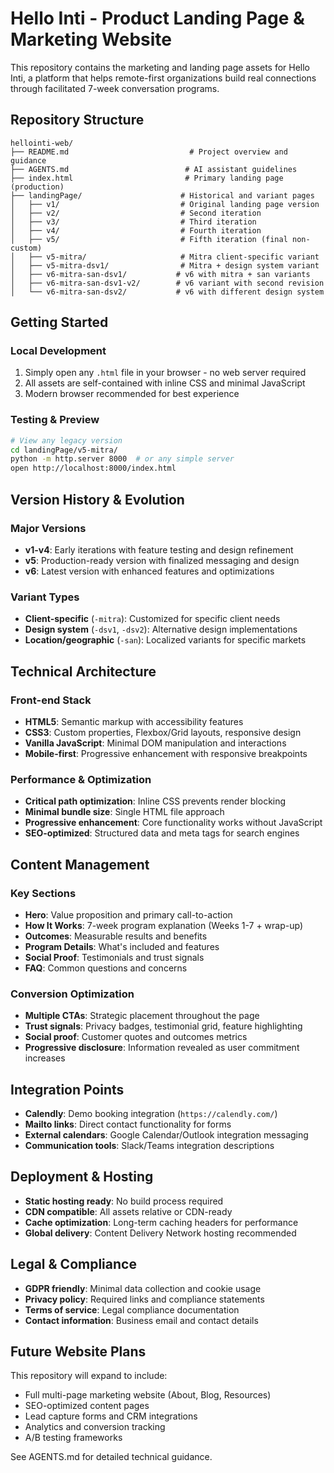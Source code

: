 # Hello Inti - Product Landing Page & Marketing Website

This repository contains the marketing and landing page assets for Hello Inti, a platform that helps remote-first organizations build real connections through facilitated 7-week conversation programs.

## Repository Structure
```
hellointi-web/
├── README.md                           # Project overview and guidance
├── AGENTS.md                          # AI assistant guidelines
├── index.html                         # Primary landing page (production)
├── landingPage/                      # Historical and variant pages
│   ├── v1/                           # Original landing page version
│   ├── v2/                           # Second iteration
│   ├── v3/                           # Third iteration
│   ├── v4/                           # Fourth iteration
│   ├── v5/                           # Fifth iteration (final non-custom)
│   ├── v5-mitra/                     # Mitra client-specific variant
│   ├── v5-mitra-dsv1/                # Mitra + design system variant
│   ├── v6-mitra-san-dsv1/           # v6 with mitra + san variants
│   ├── v6-mitra-san-dsv1-v2/        # v6 variant with second revision
│   └── v6-mitra-san-dsv2/           # v6 with different design system
```

## Getting Started

### Local Development
1. Simply open any `.html` file in your browser - no web server required
2. All assets are self-contained with inline CSS and minimal JavaScript
3. Modern browser recommended for best experience

### Testing & Preview
```bash
# View any legacy version
cd landingPage/v5-mitra/
python -m http.server 8000  # or any simple server
open http://localhost:8000/index.html
```

## Version History & Evolution

### Major Versions
- **v1-v4**: Early iterations with feature testing and design refinement
- **v5**: Production-ready version with finalized messaging and design
- **v6**: Latest version with enhanced features and optimizations

### Variant Types
- **Client-specific** (`-mitra`): Customized for specific client needs
- **Design system** (`-dsv1`, `-dsv2`): Alternative design implementations
- **Location/geographic** (`-san`): Localized variants for specific markets

## Technical Architecture

### Front-end Stack
- **HTML5**: Semantic markup with accessibility features
- **CSS3**: Custom properties, Flexbox/Grid layouts, responsive design
- **Vanilla JavaScript**: Minimal DOM manipulation and interactions
- **Mobile-first**: Progressive enhancement with responsive breakpoints

### Performance & Optimization
- **Critical path optimization**: Inline CSS prevents render blocking
- **Minimal bundle size**: Single HTML file approach
- **Progressive enhancement**: Core functionality works without JavaScript
- **SEO-optimized**: Structured data and meta tags for search engines

## Content Management

### Key Sections
- **Hero**: Value proposition and primary call-to-action
- **How It Works**: 7-week program explanation (Weeks 1-7 + wrap-up)
- **Outcomes**: Measurable results and benefits
- **Program Details**: What's included and features
- **Social Proof**: Testimonials and trust signals
- **FAQ**: Common questions and concerns

### Conversion Optimization
- **Multiple CTAs**: Strategic placement throughout the page
- **Trust signals**: Privacy badges, testimonial grid, feature highlighting
- **Social proof**: Customer quotes and outcomes metrics
- **Progressive disclosure**: Information revealed as user commitment increases

## Integration Points
- **Calendly**: Demo booking integration (`https://calendly.com/`)
- **Mailto links**: Direct contact functionality for forms
- **External calendars**: Google Calendar/Outlook integration messaging
- **Communication tools**: Slack/Teams integration descriptions

## Deployment & Hosting
- **Static hosting ready**: No build process required
- **CDN compatible**: All assets relative or CDN-ready
- **Cache optimization**: Long-term caching headers for performance
- **Global delivery**: Content Delivery Network hosting recommended

## Legal & Compliance
- **GDPR friendly**: Minimal data collection and cookie usage
- **Privacy policy**: Required links and compliance statements
- **Terms of service**: Legal compliance documentation
- **Contact information**: Business email and contact details

## Future Website Plans
This repository will expand to include:
- Full multi-page marketing website (About, Blog, Resources)
- SEO-optimized content pages
- Lead capture forms and CRM integrations
- Analytics and conversion tracking
- A/B testing frameworks

See AGENTS.md for detailed technical guidance.
